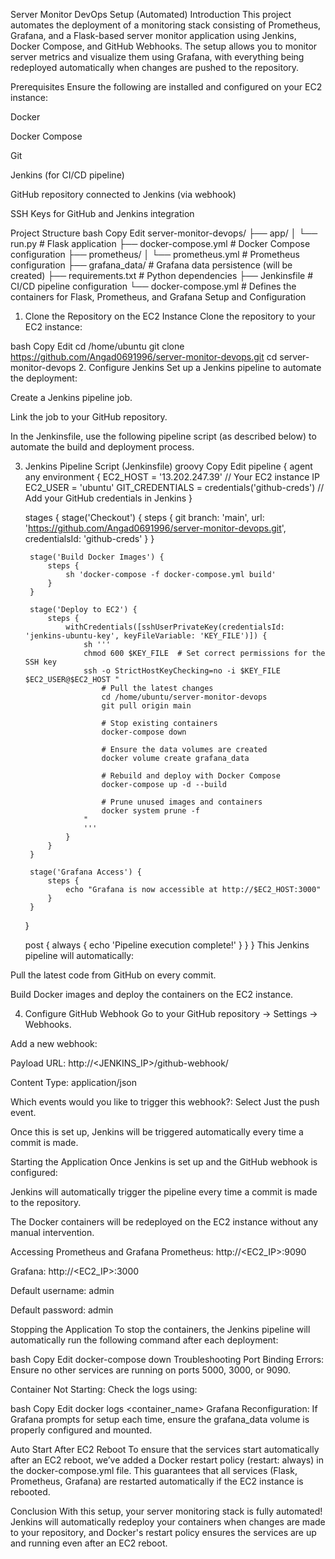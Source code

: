 Server Monitor DevOps Setup (Automated)
Introduction
This project automates the deployment of a monitoring stack consisting of Prometheus, Grafana, and a Flask-based server monitor application using Jenkins, Docker Compose, and GitHub Webhooks. The setup allows you to monitor server metrics and visualize them using Grafana, with everything being redeployed automatically when changes are pushed to the repository.

Prerequisites
Ensure the following are installed and configured on your EC2 instance:

Docker

Docker Compose

Git

Jenkins (for CI/CD pipeline)

GitHub repository connected to Jenkins (via webhook)

SSH Keys for GitHub and Jenkins integration

Project Structure
bash
Copy
Edit
server-monitor-devops/
├── app/
│   └── run.py            # Flask application
├── docker-compose.yml    # Docker Compose configuration
├── prometheus/
│   └── prometheus.yml    # Prometheus configuration
├── grafana_data/         # Grafana data persistence (will be created)
├── requirements.txt      # Python dependencies
├── Jenkinsfile           # CI/CD pipeline configuration
└── docker-compose.yml    # Defines the containers for Flask, Prometheus, and Grafana
Setup and Configuration
1. Clone the Repository on the EC2 Instance
Clone the repository to your EC2 instance:

bash
Copy
Edit
cd /home/ubuntu
git clone https://github.com/Angad0691996/server-monitor-devops.git
cd server-monitor-devops
2. Configure Jenkins
Set up a Jenkins pipeline to automate the deployment:

Create a Jenkins pipeline job.

Link the job to your GitHub repository.

In the Jenkinsfile, use the following pipeline script (as described below) to automate the build and deployment process.

3. Jenkins Pipeline Script (Jenkinsfile)
groovy
Copy
Edit
pipeline {
    agent any
    environment {
        EC2_HOST = '13.202.247.39'  // Your EC2 instance IP
        EC2_USER = 'ubuntu'
        GIT_CREDENTIALS = credentials('github-creds')  // Add your GitHub credentials in Jenkins
    }

    stages {
        stage('Checkout') {
            steps {
                git branch: 'main', url: 'https://github.com/Angad0691996/server-monitor-devops.git', credentialsId: 'github-creds'
            }
        }

        stage('Build Docker Images') {
            steps {
                sh 'docker-compose -f docker-compose.yml build'
            }
        }

        stage('Deploy to EC2') {
            steps {
                withCredentials([sshUserPrivateKey(credentialsId: 'jenkins-ubuntu-key', keyFileVariable: 'KEY_FILE')]) {
                    sh '''
                    chmod 600 $KEY_FILE  # Set correct permissions for the SSH key
                    ssh -o StrictHostKeyChecking=no -i $KEY_FILE $EC2_USER@$EC2_HOST "
                        # Pull the latest changes
                        cd /home/ubuntu/server-monitor-devops
                        git pull origin main

                        # Stop existing containers
                        docker-compose down

                        # Ensure the data volumes are created
                        docker volume create grafana_data

                        # Rebuild and deploy with Docker Compose
                        docker-compose up -d --build

                        # Prune unused images and containers
                        docker system prune -f
                    "
                    '''
                }
            }
        }

        stage('Grafana Access') {
            steps {
                echo "Grafana is now accessible at http://$EC2_HOST:3000"
            }
        }
    }

    post {
        always {
            echo 'Pipeline execution complete!'
        }
    }
}
This Jenkins pipeline will automatically:

Pull the latest code from GitHub on every commit.

Build Docker images and deploy the containers on the EC2 instance.

4. Configure GitHub Webhook
Go to your GitHub repository → Settings → Webhooks.

Add a new webhook:

Payload URL: http://<JENKINS_IP>/github-webhook/

Content Type: application/json

Which events would you like to trigger this webhook?: Select Just the push event.

Once this is set up, Jenkins will be triggered automatically every time a commit is made.

Starting the Application
Once Jenkins is set up and the GitHub webhook is configured:

Jenkins will automatically trigger the pipeline every time a commit is made to the repository.

The Docker containers will be redeployed on the EC2 instance without any manual intervention.

Accessing Prometheus and Grafana
Prometheus: http://<EC2_IP>:9090

Grafana: http://<EC2_IP>:3000

Default username: admin

Default password: admin

Stopping the Application
To stop the containers, the Jenkins pipeline will automatically run the following command after each deployment:

bash
Copy
Edit
docker-compose down
Troubleshooting
Port Binding Errors: Ensure no other services are running on ports 5000, 3000, or 9090.

Container Not Starting: Check the logs using:

bash
Copy
Edit
docker logs <container_name>
Grafana Reconfiguration: If Grafana prompts for setup each time, ensure the grafana_data volume is properly configured and mounted.

Auto Start After EC2 Reboot
To ensure that the services start automatically after an EC2 reboot, we’ve added a Docker restart policy (restart: always) in the docker-compose.yml file. This guarantees that all services (Flask, Prometheus, Grafana) are restarted automatically if the EC2 instance is rebooted.

Conclusion
With this setup, your server monitoring stack is fully automated! Jenkins will automatically redeploy your containers when changes are made to your repository, and Docker's restart policy ensures the services are up and running even after an EC2 reboot.